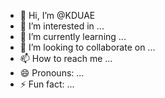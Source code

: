 - 👋 Hi, I’m @KDUAE
- 👀 I’m interested in ...
- 🌱 I’m currently learning ...
- 💞️ I’m looking to collaborate on ...
- 📫 How to reach me ...
- 😄 Pronouns: ...
- ⚡ Fun fact: ...

<!---
KDUAE/KDUAE is a ✨ special ✨ repository because its `README.md` (this file) appears on your GitHub profile.
You can click the Preview link to take a look at your changes.
--->
